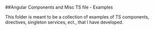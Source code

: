 ##Angular Components and Misc TS file - Examples 

This folder is meant to be a collection of examples of TS components, directives, singleton services, ect., that I have developed. 
